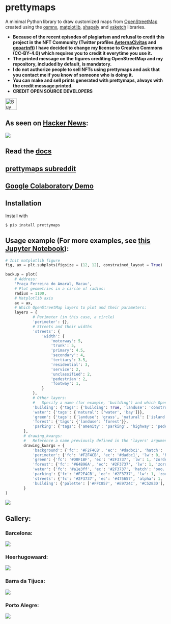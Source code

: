 # prettymaps

A minimal Python library to draw customized maps from [OpenStreetMap](https://www.openstreetmap.org/#map=12/11.0733/106.3078) created using the [osmnx](https://github.com/gboeing/osmnx), [matplotlib](https://matplotlib.org/), [shapely](https://shapely.readthedocs.io/en/stable/index.html) and [vsketch](https://github.com/abey79/vsketch) libraries.

- **Because of the recent episodes of plagiarism and refusal to credit this project in the NFT Community (Twitter profiles [AeternaCivitas](https://twitter.com/AeternaCivitas) and [geoartnft](twitter.com/geoartnft)) I have decided to change my license to Creative Commons (CC-BY-4.0) which requires you to credit it everytime you use it.**
- **The printed message on the figures crediting OpenStreetMap and my repository, included by default, is mandatory.**
- **I do not authorize people to sell NFTs using prettymaps and ask that you contact me if you know of someone who is doing it.**
- **You can make and sell prints generated with prettymaps, always with the credit message printed.**
- **CREDIT OPEN SOURCE DEVELOPERS**

<a href='https://ko-fi.com/marceloprates_' target='_blank'><img height='36' style='border:0px;height:36px;' src='https://cdn.ko-fi.com/cdn/kofi1.png?v=3' border='0' alt='Buy Me a Coffee at ko-fi.com' /></a>

## As seen on [Hacker News](https://web.archive.org/web/20210825160918/https://news.ycombinator.com/news):
![](prints/hackernews-prettymaps.png)

## Read the [docs](https://prettymaps.readthedocs.io/en/latest/prettymaps.html#module-prettymaps)

## [prettymaps subreddit](https://www.reddit.com/r/prettymaps_/)
## [Google Colaboratory Demo](https://colab.research.google.com/github/marceloprates/prettymaps/blob/master/notebooks/examples.ipynb)

## Installation

Install with

```
$ pip install prettymaps
```

## Usage example (For more examples, see [this Jupyter Notebook](https://nbviewer.jupyter.org/github/marceloprates/prettymaps/blob/main/notebooks/examples.ipynb)):

```python
# Init matplotlib figure
fig, ax = plt.subplots(figsize = (12, 12), constrained_layout = True)

backup = plot(
    # Address:
    'Praça Ferreira do Amaral, Macau',
    # Plot geometries in a circle of radius:
    radius = 1100,
    # Matplotlib axis
    ax = ax,
    # Which OpenStreetMap layers to plot and their parameters:
    layers = {
            # Perimeter (in this case, a circle)
            'perimeter': {},
            # Streets and their widths
            'streets': {
                'width': {
                    'motorway': 5,
                    'trunk': 5,
                    'primary': 4.5,
                    'secondary': 4,
                    'tertiary': 3.5,
                    'residential': 3,
                    'service': 2,
                    'unclassified': 2,
                    'pedestrian': 2,
                    'footway': 1,
                }
            },
            # Other layers:
            #   Specify a name (for example, 'building') and which OpenStreetMap tags to fetch
            'building': {'tags': {'building': True, 'landuse': 'construction'}, 'union': False},
            'water': {'tags': {'natural': ['water', 'bay']}},
            'green': {'tags': {'landuse': 'grass', 'natural': ['island', 'wood'], 'leisure': 'park'}},
            'forest': {'tags': {'landuse': 'forest'}},
            'parking': {'tags': {'amenity': 'parking', 'highway': 'pedestrian', 'man_made': 'pier'}}
        },
        # drawing_kwargs:
        #   Reference a name previously defined in the 'layers' argument and specify matplotlib parameters to draw it
        drawing_kwargs = {
            'background': {'fc': '#F2F4CB', 'ec': '#dadbc1', 'hatch': 'ooo...', 'zorder': -1},
            'perimeter': {'fc': '#F2F4CB', 'ec': '#dadbc1', 'lw': 0, 'hatch': 'ooo...',  'zorder': 0},
            'green': {'fc': '#D0F1BF', 'ec': '#2F3737', 'lw': 1, 'zorder': 1},
            'forest': {'fc': '#64B96A', 'ec': '#2F3737', 'lw': 1, 'zorder': 1},
            'water': {'fc': '#a1e3ff', 'ec': '#2F3737', 'hatch': 'ooo...', 'hatch_c': '#85c9e6', 'lw': 1, 'zorder': 2},
            'parking': {'fc': '#F2F4CB', 'ec': '#2F3737', 'lw': 1, 'zorder': 3},
            'streets': {'fc': '#2F3737', 'ec': '#475657', 'alpha': 1, 'lw': 0, 'zorder': 3},
            'building': {'palette': ['#FFC857', '#E9724C', '#C5283D'], 'ec': '#2F3737', 'lw': .5, 'zorder': 4},
        }
)
```

![](prints/macao.png)

## Gallery:

### Barcelona:
![](prints/barcelona.png)
### Heerhugowaard:
![](prints/heerhugowaard.png)
### Barra da Tijuca:
![](prints/tijuca.png)
### Porto Alegre:
![](prints/bomfim-farroupilha-cidadebaixa.png)

